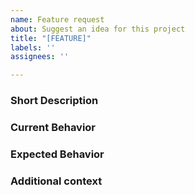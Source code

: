 ```yaml
---
name: Feature request
about: Suggest an idea for this project
title: "[FEATURE]"
labels: ''
assignees: ''

---
```


### Short Description 
<!--**Is your feature request related to a problem? Please describe shortly (a single paragraph).**-->

### Current Behavior 
<!--**Describe the current behavior. This is the place to add a minimal reproducer of the problem/behavior.**-->

### Expected Behavior 
<!--**Describe the expected behavior after solution implemented.**-->

### Additional context
<!--**Add any other context or screenshots about the feature request here.**-->
